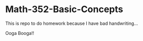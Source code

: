 # Math-352-Basic-Concepts

This is repo to do homework because I have bad handwriting... 

Ooga Booga!!
